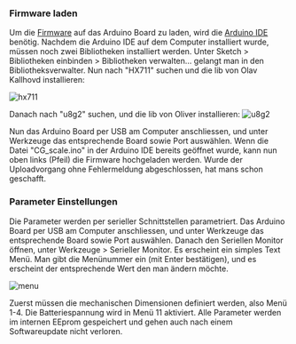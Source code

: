 ### Firmware laden

Um die [Firmware](https://github.com/nightflyer88/CG_scale/archive/master.zip) auf das Arduino Board zu laden, wird die [Arduino IDE](https://www.arduino.cc/en/main/software) benötig. Nachdem die Arduino IDE auf dem Computer installiert wurde, müssen noch zwei Bibliotheken installiert werden. Unter Sketch > Bibliotheken einbinden > Bibliotheken verwalten... gelangt man in den Bibliotheksverwalter. Nun nach "HX711" suchen und die lib von Olav Kallhovd installieren:

![hx711](https://github.com/nightflyer88/CG_scale/blob/master/Doc/img/hx711_lib.png)

Danach nach "u8g2" suchen, und die lib von Oliver installieren:
![u8g2](https://github.com/nightflyer88/CG_scale/blob/master/Doc/img/u8g2_lib.png)

Nun das Arduino Board per USB am Computer anschliessen, und unter Werkzeuge das entsprechende Board sowie Port auswählen. Wenn die Datei "CG_scale.ino" in der Arduino IDE bereits geöffnet wurde, kann nun oben links (Pfeil) die Firmware hochgeladen werden. Wurde der Uploadvorgang ohne Fehlermeldung abgeschlossen, hat mans schon geschafft.

### Parameter Einstellungen

Die Parameter werden per serieller Schnittstellen parametriert. Das Arduino Board per USB am Computer anschliessen, und unter Werkzeuge das entsprechende Board sowie Port auswählen. Danach den Seriellen Monitor öffnen, unter Werkzeuge > Serieller Monitor. Es erscheint ein simples Text Menü. Man gibt die Menünummer ein (mit Enter bestätigen), und es erscheint der entsprechende Wert den man ändern möchte.

![menu](https://github.com/nightflyer88/CG_scale/blob/master/Doc/img/serial_menu.png)

Zuerst müssen die mechanischen Dimensionen definiert werden, also Menü 1-4. Die Batteriespannung wird in Menü 11 aktiviert. Alle Parameter werden im internen EEprom gespeichert und gehen auch nach einem Softwareupdate nicht verloren.